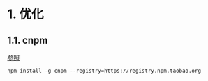 # 1. 优化
## 1.1. cnpm
[参照](https://www.jianshu.com/p/115594f64b41)

```shell
npm install -g cnpm --registry=https://registry.npm.taobao.org
```